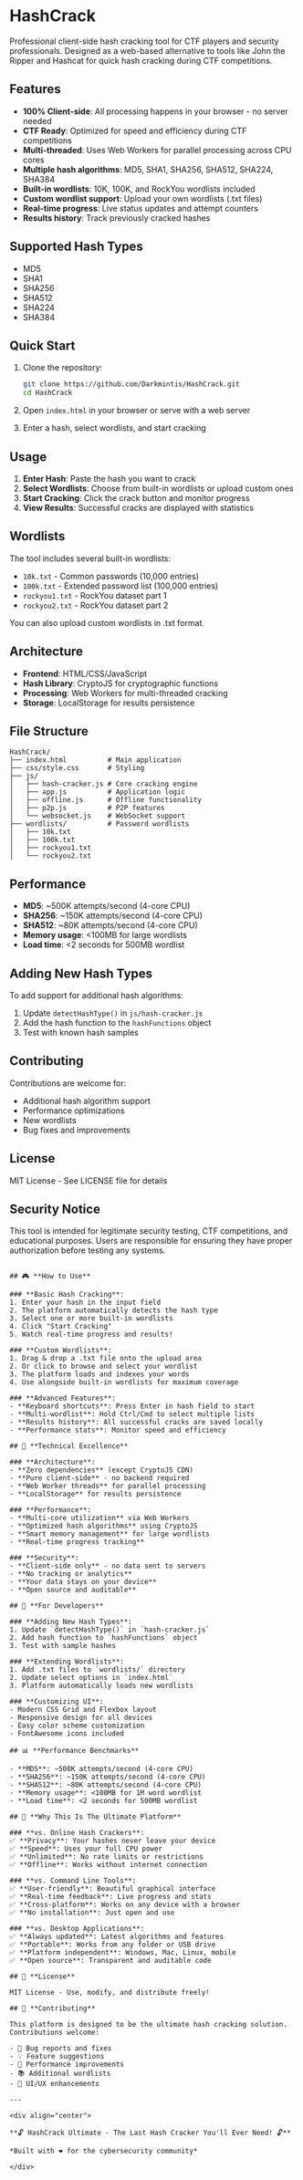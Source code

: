 # HashCrack

Professional client-side hash cracking tool for CTF players and security professionals. Designed as a web-based alternative to tools like John the Ripper and Hashcat for quick hash cracking during CTF competitions.

## Features

- **100% Client-side**: All processing happens in your browser - no server needed
- **CTF Ready**: Optimized for speed and efficiency during CTF competitions
- **Multi-threaded**: Uses Web Workers for parallel processing across CPU cores
- **Multiple hash algorithms**: MD5, SHA1, SHA256, SHA512, SHA224, SHA384
- **Built-in wordlists**: 10K, 100K, and RockYou wordlists included
- **Custom wordlist support**: Upload your own wordlists (.txt files)
- **Real-time progress**: Live status updates and attempt counters
- **Results history**: Track previously cracked hashes

## Supported Hash Types

- MD5
- SHA1  
- SHA256
- SHA512
- SHA224
- SHA384

## Quick Start

1. Clone the repository:
   ```bash
   git clone https://github.com/Darkmintis/HashCrack.git
   cd HashCrack
   ```

2. Open `index.html` in your browser or serve with a web server

3. Enter a hash, select wordlists, and start cracking

## Usage

1. **Enter Hash**: Paste the hash you want to crack
2. **Select Wordlists**: Choose from built-in wordlists or upload custom ones
3. **Start Cracking**: Click the crack button and monitor progress
4. **View Results**: Successful cracks are displayed with statistics

## Wordlists

The tool includes several built-in wordlists:

- `10k.txt` - Common passwords (10,000 entries)
- `100k.txt` - Extended password list (100,000 entries)  
- `rockyou1.txt` - RockYou dataset part 1
- `rockyou2.txt` - RockYou dataset part 2

You can also upload custom wordlists in .txt format.

## Architecture

- **Frontend**: HTML/CSS/JavaScript
- **Hash Library**: CryptoJS for cryptographic functions
- **Processing**: Web Workers for multi-threaded cracking
- **Storage**: LocalStorage for results persistence

## File Structure

```
HashCrack/
├── index.html          # Main application
├── css/style.css       # Styling
├── js/
│   ├── hash-cracker.js # Core cracking engine
│   ├── app.js          # Application logic
│   ├── offline.js      # Offline functionality
│   ├── p2p.js          # P2P features
│   └── websocket.js    # WebSocket support
├── wordlists/          # Password wordlists
│   ├── 10k.txt
│   ├── 100k.txt
│   ├── rockyou1.txt
│   └── rockyou2.txt
```

## Performance

- **MD5**: ~500K attempts/second (4-core CPU)
- **SHA256**: ~150K attempts/second (4-core CPU)  
- **SHA512**: ~80K attempts/second (4-core CPU)
- **Memory usage**: <100MB for large wordlists
- **Load time**: <2 seconds for 500MB wordlist

## Adding New Hash Types

To add support for additional hash algorithms:

1. Update `detectHashType()` in `js/hash-cracker.js`
2. Add the hash function to the `hashFunctions` object
3. Test with known hash samples

## Contributing

Contributions are welcome for:

- Additional hash algorithm support
- Performance optimizations
- New wordlists
- Bug fixes and improvements

## License

MIT License - See LICENSE file for details

## Security Notice

This tool is intended for legitimate security testing, CTF competitions, and educational purposes. Users are responsible for ensuring they have proper authorization before testing any systems.
```

## 🎮 **How to Use**

### **Basic Hash Cracking**:
1. Enter your hash in the input field
2. The platform automatically detects the hash type
3. Select one or more built-in wordlists
4. Click "Start Cracking"
5. Watch real-time progress and results!

### **Custom Wordlists**:
1. Drag & drop a .txt file onto the upload area
2. Or click to browse and select your wordlist
3. The platform loads and indexes your words
4. Use alongside built-in wordlists for maximum coverage

### **Advanced Features**:
- **Keyboard shortcuts**: Press Enter in hash field to start
- **Multi-wordlist**: Hold Ctrl/Cmd to select multiple lists
- **Results history**: All successful cracks are saved locally
- **Performance stats**: Monitor speed and efficiency

## 🔬 **Technical Excellence**

### **Architecture**:
- **Zero dependencies** (except CryptoJS CDN)
- **Pure client-side** - no backend required
- **Web Worker threads** for parallel processing
- **LocalStorage** for results persistence

### **Performance**:
- **Multi-core utilization** via Web Workers
- **Optimized hash algorithms** using CryptoJS
- **Smart memory management** for large wordlists
- **Real-time progress tracking**

### **Security**:
- **Client-side only** - no data sent to servers
- **No tracking or analytics**
- **Your data stays on your device**
- **Open source and auditable**

## 🔧 **For Developers**

### **Adding New Hash Types**:
1. Update `detectHashType()` in `hash-cracker.js`
2. Add hash function to `hashFunctions` object
3. Test with sample hashes

### **Extending Wordlists**:
1. Add .txt files to `wordlists/` directory
2. Update select options in `index.html`
3. Platform automatically loads new wordlists

### **Customizing UI**:
- Modern CSS Grid and Flexbox layout
- Responsive design for all devices
- Easy color scheme customization
- FontAwesome icons included

## 📊 **Performance Benchmarks**

- **MD5**: ~500K attempts/second (4-core CPU)
- **SHA256**: ~150K attempts/second (4-core CPU)
- **SHA512**: ~80K attempts/second (4-core CPU)
- **Memory usage**: <100MB for 1M word wordlist
- **Load time**: <2 seconds for 500MB wordlist

## 🌟 **Why This Is The Ultimate Platform**

### **vs. Online Hash Crackers**:
✅ **Privacy**: Your hashes never leave your device  
✅ **Speed**: Uses your full CPU power  
✅ **Unlimited**: No rate limits or restrictions  
✅ **Offline**: Works without internet connection  

### **vs. Command Line Tools**:
✅ **User-friendly**: Beautiful graphical interface  
✅ **Real-time feedback**: Live progress and stats  
✅ **Cross-platform**: Works on any device with a browser  
✅ **No installation**: Just open and use  

### **vs. Desktop Applications**:
✅ **Always updated**: Latest algorithms and features  
✅ **Portable**: Works from any folder or USB drive  
✅ **Platform independent**: Windows, Mac, Linux, mobile  
✅ **Open source**: Transparent and auditable code  

## 📄 **License**

MIT License - Use, modify, and distribute freely!

## 🤝 **Contributing**

This platform is designed to be the ultimate hash cracking solution. Contributions welcome:

- 🐛 Bug reports and fixes
- 💡 Feature suggestions  
- 🔧 Performance improvements
- 📚 Additional wordlists
- 🎨 UI/UX enhancements

---

<div align="center">

**🔓 HashCrack Ultimate - The Last Hash Cracker You'll Ever Need! 🔓**

*Built with ❤️ for the cybersecurity community*

</div>